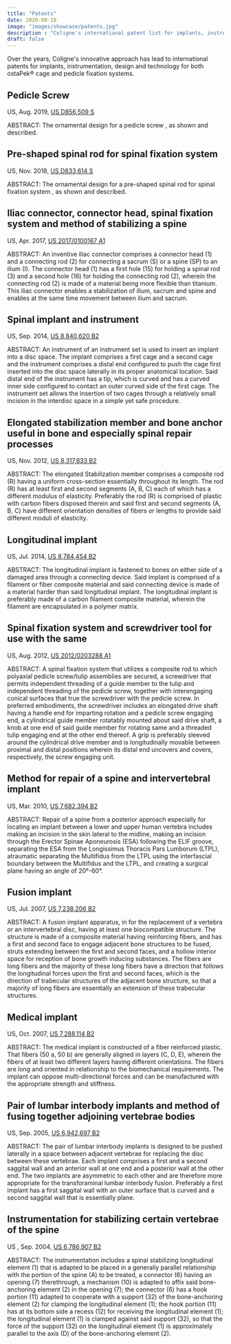 ```yaml
---
title: "Patents"
date: 2020-09-18
image: "images/showcase/patents.jpg"
description : "Coligne's international patent list for implants, instrumentation, design and technology for both ostaPek® cage and pedicle fixation systems"
draft: false
---
```


Over the years, Coligne's innovative approach has lead to international patents for implants, instrumentation, design and technology for both ostaPek® cage and pedicle fixation systems.

<!--more-->

## Pedicle Screw

US, Aug. 2019, [US D856,509 S](https://patentimages.storage.googleapis.com/73/d7/aa/893a5780d45823/USD856509.pdf)

ABSTRACT: The ornamental design for a pedicle screw , as shown and described.

## Pre-shaped spinal rod for spinal fixation system

US, Nov. 2018, [US D833,614 S](https://patentimages.storage.googleapis.com/ba/f0/32/eee22b9408bfe7/USD833614.pdf)

ABSTRACT: The ornamental design for a pre-shaped spinal rod for spinal fixation system , as shown and described.

## Iliac connector, connector head, spinal fixation system and method of stabilizing a spine

US, Apr. 2017, [US 2017/0100167 A1](https://patentimages.storage.googleapis.com/4f/67/47/cfbc64aa135a80/US20170100167A1.pdf)

ABSTRACT: An inventive iliac connector comprises a connector head (1) and a connecting rod (2) for connecting a sacrum (S) or a spine (SP) to an ilium (I). 
The connector head (1) has a first hole (15) for holding a spinal rod (3) and a second hole (16) for holding the connecting rod (2), 
wherein the connecting rod (2) is made of a material being more flexible than titanium. 
This iliac connector enables a stabilization of ilium, sacrum and spine and enables at the same time movement between ilium and sacrum.

## Spinal implant and instrument

US, Sep. 2014, [US 8,840,620 B2](https://patentimages.storage.googleapis.com/b2/dc/99/6a2ac18b27c20b/US8840620.pdf)

ABSTRACT: An instrument of an instrument set is used to insert an implant into a disc space. 
The implant comprises a first cage and a second cage and the instrument comprises a distal end configured to push the cage first inserted into the disc space laterally in its proper anatomical location. 
Said distal end of the instrument has a tip, which is curved and has a curved inner side configured to contact an outer curved side of the first cage. 
The instrument set allows the insertion of two cages through a relatively small incision in the interdisc space in a simple yet safe procedure.

## Elongated stabilization member and bone anchor useful in bone and especially spinal repair processes

US, Nov. 2012, [US 8,317,833 B2](https://patentimages.storage.googleapis.com/f5/a6/7d/1a43de4159f02f/US8317833.pdf)

ABSTRACT: The elongated Stabilization member comprises a composite rod (R) having a uniform cross-section essentially throughout its length. 
The rod (R) has at least first and second segments (A, B, C) each of which has a different modulus of elasticity. 
Preferably the rod (R) is comprised of plastic with carbon fibers disposed therein and said first and second segments (A, B, C) 
have different orientation densities of fibers or lengths to provide said different moduli of elasticity. 

## Longitudinal implant 

US, Jul. 2014, [US 8,784,454 B2](https://patentimages.storage.googleapis.com/0f/6b/96/066d0311bddb9d/US8784454.pdf)

ABSTRACT: The longitudinal implant is fastened to bones on either side of a damaged area through a connecting device. 
Said implant is comprised of a filament or fiber composite material and said connecting device is made of a material harder than said longitudinal implant. 
The longitudinal implant is preferably made of a carbon filament composite material, wherein the filament are encapsulated in a polymer matrix. 

## Spinal fixation system and screwdriver tool for use with the same

US, Aug. 2012, [US 2012/0203288 A1](https://patentimages.storage.googleapis.com/89/0b/32/6b9b8d1057ea4c/US20120203288A1.pdf)

ABSTRACT: A spinal fixation system that utilizes a composite rod to which polyaxial pedicle screw/tulip assemblies are secured, 
a screwdriver that permits independent threading of a guide member to the tulip and independent threading of the pedicle screw, 
together with interengaging conical surfaces that true the screwdriver with the pedicle screw. In preferred embodiments, 
the screwdriver includes an elongated drive shaft having a handle end for imparting rotation and a pedicle screw engaging end, 
a cylindrical guide member rotatably mounted about said drive shaft, a knob at one end of said guide member for rotating same and a threaded tulip engaging end at the other end thereof. 
A grip is preferably sleeved around the cylindrical drive member and is longitudinally movable between proximal and distal positions wherein its distal end uncovers and covers, respectively, the screw engaging unit.

## Method for repair of a spine and intervertebral implant

US, Mar. 2010, [US 7,682,394 B2](https://patentimages.storage.googleapis.com/39/56/05/a6bcc13ec1a76f/US7682394B2.pdf)

ABSTRACT: Repair of a spine from a posterior approach especially for locating an implant between a lower and upper human vertebra includes making an incision in the skin lateral to the midline, 
making an incision through the Erector Spinae Aponeurosis (ESA) following the ELIF groove, separating the ESA from the Longissimus Thoracis Pars Lumborum (LTPL), 
atraumatic separating the Multifidus from the LTPL using the interfascial boundary between the Multifidus and the LTPL, and creating a surgical plane having an angle of 20°-60°.

## Fusion implant

US, Jul. 2007, [US 7,238,206 B2](https://patentimages.storage.googleapis.com/b8/ff/74/37bcb96ab47890/US7238206.pdf)

ABSTRACT: A fusion implant apparatus, in for the replacement of a vertebra or an intervertebral disc, having at least one biocompatible structure. 
The structure is made of a composite material having reinforcing fibers, and has a first and second face to engage adjacent bone structures to be fused, 
struts extending between the first and second faces, and a hollow interior space for reception of bone growth inducing substances. 
The fibers are long fibers and the majority of these long fibers have a direction that follows the longitudinal forces upon the first and second faces, 
which is the direction of trabecular structures of the adjacent bone structure, so that a majority of long fibers are essentially an extension of these trabecular structures.

## Medical implant

US, Oct. 2007, [US 7,288,114 B2](https://patentimages.storage.googleapis.com/42/8f/ec/b094fcf6b65021/US7288114B2.pdf)

ABSTRACT: The medical implant is constructed of a fiber reinforced plastic. That fibers (50 a, 50 b) are generally aligned in layers (C, D, E), 
wherein the fibers of at least two different layers having different orientations. The fibers are long and oriented in relationship to 
the biomechanical requirements. The implant can oppose multi-directional forces and can be manufactured with the appropriate strength and stiffness.

## Pair of lumbar interbody implants and method of fusing together adjoining vertebrae bodies

US, Sep. 2005, [US 6,942,697 B2](https://patentimages.storage.googleapis.com/a9/ce/cc/aaef98c1a042bc/US6942697.pdf)

ABSTRACT: The pair of lumbar interbody implants is designed to be pushed laterally in a space between adjacent vertebrae for replacing the disc between these vertebrae. 
Each implant comprises a first and a second saggital wall and an anterior wall at one end and a posterior wall at the other end. 
The two implants are asymmetric to each other and are therefore more appropriate for the transforaminal lumbar interbody fusion. 
Preferably a first implant has a first saggital wall with an outer surface that is curved and a second saggital wall that is essentially plane.

## Instrumentation for stabilizing certain vertebrae of the spine

US , Sep. 2004, [US 6,786,907 B2](https://patentimages.storage.googleapis.com/13/8d/63/daae01a875bdc3/US6786907.pdf)

ABSTRACT: The instrumentation includes a spinal stabilizing longitudinal element (1) that is adapted to be placed in a generally parallel relationship with the portion of the spine (A) to be treated, 
a connector (6) having an opening (7) therethrough, a mechanism (10) is adapted to affix said bone-anchoring element (2) in the opening (7); 
the connector (6) has a hook portion (11) adapted to cooperate with a support (32) of the bone-anchoring element (2) for clamping the longitudinal element (1); 
the hook portion (11) has at its bottom side a recess (12) for receiving the longitudinal element (1); the longitudinal element (1) is clamped against said support (32), 
so that the force of the support (32) on the longitudinal element (1) is approximately parallel to the axis (D) of the bone-anchoring element (2).